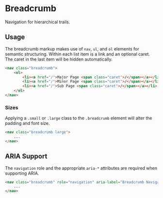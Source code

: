 # Breadcrumb #

Navigation for hierarchical trails.

## Usage ##

The breadcrumb markup makes use of `nav`, `ul`, and `ol` elements for semantic structuring.
Within each list item is a link and an optional caret. The caret in the last item will be hidden automatically.

```html
<nav class="breadcrumb">
    <ol>
        <li><a href="/">Major Page <span class="caret">/</span></a></li>
        <li><a href="/">Minor Page <span class="caret">/</span></a></li>
        <li><a href="/">Sub Page <span class="caret">/</span></a></li>
    </ol>
</nav>
```

### Sizes ###

Applying a `.small` or `.large` class to the `.breadcrumb` element will alter the padding and font size.

```html
<nav class="breadcrumb large">
    ...
</nav>
```

## ARIA Support ##

The `navigation` role and the appropriate `aria-*` attributes are required when supporting ARIA.

```html
<nav class="breadcrumb" role="navigation" aria-label="Breadcrumb Navigation">
    ...
</nav>
```